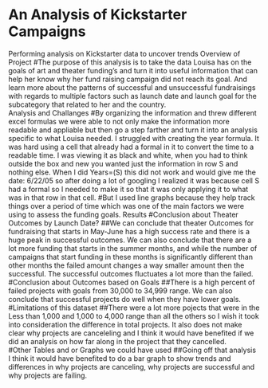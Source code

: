 # An Analysis of Kickstarter Campaigns
Performing analysis on Kickstarter data to uncover trends
Overview of Project 
#The purpose of this analysis is to take the data Louisa has on the goals of art and theater funding’s and turn it into useful information that can help her know why her fund raising campaign did not reach its goal. And learn more about the patterns of successful and unsuccessful fundraisings with regards to multiple factors such as launch date and launch goal for the subcategory that related to her and the country.  
Analysis and Challanges
#By organizing the information and threw different excel formulas we were able to not only make the information more readable and appliable but then go a step farther and turn it into an analysis specific to what Louisa needed. I struggled with creating the year formula. It was hard using a cell that already had a formal in it to convert the time to a readable time.  I was viewing it as black and white, when you had to think outside the box and new you wanted just the information in row S and nothing else. When I did Years=(S) this did not work and would give me the date: 6/22/05 so after doing a lot of googling I realized it was because cell S had a formal so I needed to make it so that it was only applying it to what was in that row in that cell. 
#But I used line graphs because they help track things over a period of time which was one of the main factors we were using to assess the funding goals.
Results
#Conclusion about Theater Outcomes by Launch Date?
##We can conclude that theater Outcomes for fundraising that starts in May-June has a high success rate and there is a huge peak in successful outcomes. We can also conclude that there are a lot more funding that starts in the summer months, and while the number of campaigns that start funding in these months is significantly different than other months the failed amount changes a way smaller amount then the successful. The successful outcomes fluctuates a lot more than the failed.
#Conclusion about Outcomes based on Goals
##There is a high percent of failed projects with goals from 30,000 to 34,999 range. We can also conclude that successful projects do well when they have lower goals. 
#Limitations of this dataset
##There were a lot more pojects that were in the Less than 1,000 and 1,000 to 4,000 range than all the others so I wish it took into consideration the difference in total projects. It also does not make clear why projects are canceleling and I think it would have benefited if we did an analysis on how far along in the project that they cancelled.   
#Other Tables and or Graphs we could have used
##Going off that analysis I think it would have benefited to do a bar graph to show trends and differences in why projects are canceling, why projects are successful and why projects are failing. 
